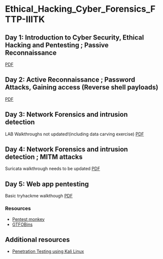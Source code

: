 # Ethical_Hacking_Cyber_Forensics_FTTP-IIITK
## Day 1: Introduction to Cyber Security, Ethical Hacking and Pentesting ; Passive Reconnaissance
[PDF](https://github.com/djmahe4/Ethical_Hacking_Cyber_Forensics_FTTP-IIITK/blob/main/day1_sttp_on_Ethical_Hacking_and_Cyber_Forensics.pdf)
## Day 2: Active Reconnaissance ; Password Attacks, Gaining access (Reverse shell payloads)
[PDF](https://github.com/djmahe4/Ethical_Hacking_Cyber_Forensics_FTTP-IIITK/blob/main/day2_sttp_on_Ethical_Hacking_and_Cyber_Forensics.pdf)
## Day 3: Network Forensics and intrusion detection
LAB Walkthroughs not updated!(including data carving exercise)
[PDF](https://github.com/djmahe4/Ethical_Hacking_Cyber_Forensics_FTTP-IIITK/blob/main/day3_sttp_on_Ethical_Hacking_and_Cyber_Forensics.pdf)
## Day 4: Network Forensics and intrusion detection ; MITM attacks
Suricata walkthrough needs to be updated
[PDF](https://github.com/djmahe4/Ethical_Hacking_Cyber_Forensics_FTTP-IIITK/blob/main/day4_sttp_on_Ethical_Hacking_and_Cyber_Forensics.pdf)
## Day 5: Web app pentesting
Basic tryhackme walkthough
[PDF](https://github.com/djmahe4/Ethical_Hacking_Cyber_Forensics_FTTP-IIITK/blob/main/day5_sttp_on_Ethical_Hacking_and_Cyber_Forensics.pdf)
### Resources
- [Pentest monkey](https://pentestmonkey.net/cheat-sheet/shells/reverse-shell-cheat-sheet)
- [GTFOBins](https://gtfobins.github.io/)
## Additional resources 
- [Penetration Testing using Kali Linux](https://github.com/djmahe4/Ethical_Hacking_Cyber_Forensics_FTTP-IIITK/blob/main/Penetration%20Testing%20with%20Kali%20Linux.pdf)
